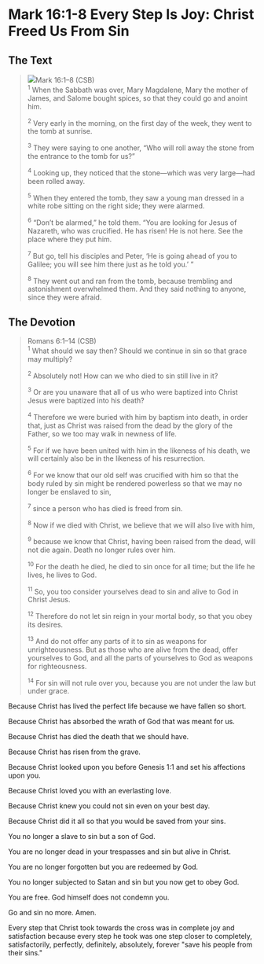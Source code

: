 # Mark 16:1-8 Every Step Is Joy: Christ Freed Us From Sin

## The Text

><img class="intro-right" src="/images/art-mark.jpg">Mark 16:1–8 (CSB)  
><sup>1</sup> When the Sabbath was over, Mary Magdalene, Mary the mother of James, and Salome bought spices, so that they could go and anoint him. 
>
><sup>2</sup> Very early in the morning, on the first day of the week, they went to the tomb at sunrise. 
>
><sup>3</sup> They were saying to one another, “Who will roll away the stone from the entrance to the tomb for us?” 
>
><sup>4</sup> Looking up, they noticed that the stone—which was very large—had been rolled away. 
>
><sup>5</sup> When they entered the tomb, they saw a young man dressed in a white robe sitting on the right side; they were alarmed. 
>
><sup>6</sup> “Don’t be alarmed,” he told them. “You are looking for Jesus of Nazareth, who was crucified. He has risen! He is not here. See the place where they put him. 
>
><sup>7</sup> But go, tell his disciples and Peter, ‘He is going ahead of you to Galilee; you will see him there just as he told you.’ ” 
>
><sup>8</sup> They went out and ran from the tomb, because trembling and astonishment overwhelmed them. And they said nothing to anyone, since they were afraid.


## The Devotion

>Romans 6:1–14 (CSB)  
><sup>1</sup> What should we say then? Should we continue in sin so that grace may multiply? 
>
><sup>2</sup> Absolutely not! How can we who died to sin still live in it? 
>
><sup>3</sup> Or are you unaware that all of us who were baptized into Christ Jesus were baptized into his death? 
>
><sup>4</sup> Therefore we were buried with him by baptism into death, in order that, just as Christ was raised from the dead by the glory of the Father, so we too may walk in newness of life. 
>
><sup>5</sup> For if we have been united with him in the likeness of his death, we will certainly also be in the likeness of his resurrection. 
>
><sup>6</sup> For we know that our old self was crucified with him so that the body ruled by sin might be rendered powerless so that we may no longer be enslaved to sin, 
>
><sup>7</sup> since a person who has died is freed from sin. 
>
><sup>8</sup> Now if we died with Christ, we believe that we will also live with him, 
>
><sup>9</sup> because we know that Christ, having been raised from the dead, will not die again. Death no longer rules over him. 
>
><sup>10</sup> For the death he died, he died to sin once for all time; but the life he lives, he lives to God. 
>
><sup>11</sup> So, you too consider yourselves dead to sin and alive to God in Christ Jesus. 
>
><sup>12</sup> Therefore do not let sin reign in your mortal body, so that you obey its desires. 
>
><sup>13</sup> And do not offer any parts of it to sin as weapons for unrighteousness. But as those who are alive from the dead, offer yourselves to God, and all the parts of yourselves to God as weapons for righteousness. 
>
><sup>14</sup> For sin will not rule over you, because you are not under the law but under grace.

Because Christ has lived the perfect life because we have fallen so short.

Because Christ has absorbed the wrath of God that was meant for us.

Because Christ has died the death that we should have.

Because Christ has risen from the grave.

Because Christ looked upon you before Genesis 1:1 and set his affections upon you.

Because Christ loved you with an everlasting love.

Because Christ knew you could not sin even on your best day.

Because Christ did it all so that you would be saved from your sins.

You no longer a slave to sin but a son of God.

You are no longer dead in your trespasses and sin but alive in Christ.

You are no longer forgotten but you are redeemed by God.

You no longer subjected to Satan and sin but you now get to obey God.

You are free. God himself does not condemn you.

Go and sin no more. Amen.

Every step that Christ took towards the cross was in complete joy and satisfaction because every step he took was one step closer to completely, satisfactorily, perfectly, definitely, absolutely, forever "save his people from their sins."

